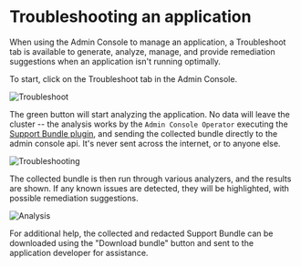 # Troubleshooting an application

When using the Admin Console to manage an application, a Troubleshoot tab is available to generate, analyze, manage, and provide remediation suggestions when an application isn't running optimally.

To start, click on the Troubleshoot tab in the Admin Console.

![Troubleshoot](/images/troubleshoot.png)

The green button will start analyzing the application.
No data will leave the cluster -- the analysis works by the `Admin Console Operator` executing the [Support Bundle plugin](https://troubleshoot.sh), and sending the collected bundle directly to the admin console api.
It's never sent across the internet, or to anyone else.

![Troubleshooting](/images/troubleshooting.png)

The collected bundle is then run through various analyzers, and the results are shown.
If any known issues are detected, they will be highlighted, with possible remediation suggestions.

![Analysis](/images/analysis.png)

For additional help, the collected and redacted Support Bundle can be downloaded using the "Download bundle" button and sent to the application developer for assistance.
